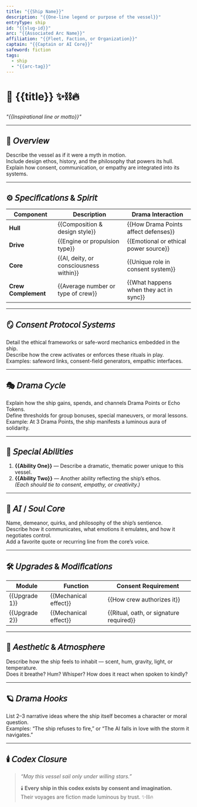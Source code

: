 ```yaml
---
title: "{{Ship Name}}"
description: "{{One-line legend or purpose of the vessel}}"
entryType: ship
id: "{{slug-id}}"
arc: "{{Associated Arc Name}}"
affiliation: "{{Fleet, Faction, or Organization}}"
captain: "{{Captain or AI Core}}"
safeword: fiction
tags:
  - ship
  - "{{arc-tag}}"
---
```


# 🚀 {{title}} ✨⛓️🔥  
*"{{Inspirational line or motto}}"*  

---

## 🧭 𝘖𝘷𝘦𝘳𝘷𝘪𝘦𝘸  
Describe the vessel as if it were a myth in motion.  
Include design ethos, history, and the philosophy that powers its hull.  
Explain how consent, communication, or empathy are integrated into its systems.  

---

## ⚙️ 𝘚𝘱𝘦𝘤𝘪𝘧𝘪𝘤𝘢𝘵𝘪𝘰𝘯𝘴 & 𝘚𝘱𝘪𝘳𝘪𝘵  
| Component | Description | Drama Interaction |
|------------|--------------|-------------------|
| **Hull** | {{Composition & design style}} | {{How Drama Points affect defenses}} |
| **Drive** | {{Engine or propulsion type}} | {{Emotional or ethical power source}} |
| **Core** | {{AI, deity, or consciousness within}} | {{Unique role in consent system}} |
| **Crew Complement** | {{Average number or type of crew}} | {{What happens when they act in sync}} |

---

## 🪞 𝘊𝘰𝘯𝘴𝘦𝘯𝘵 𝘗𝘳𝘰𝘵𝘰𝘤𝘰𝘭 𝘚𝘺𝘴𝘵𝘦𝘮𝘴  
Detail the ethical frameworks or safe-word mechanics embedded in the ship.  
Describe how the crew activates or enforces these rituals in play.  
Examples: safeword links, consent-field generators, empathic interfaces.  

---

## 🎭 𝘋𝘳𝘢𝘮𝘢 𝘊𝘺𝘤𝘭𝘦  
Explain how the ship gains, spends, and channels Drama Points or Echo Tokens.  
Define thresholds for group bonuses, special maneuvers, or moral lessons.  
Example: At 3 Drama Points, the ship manifests a luminous aura of solidarity.  

---

## 🔮 𝘚𝘱𝘦𝘤𝘪𝘢𝘭 𝘈𝘣𝘪𝘭𝘪𝘵𝘪𝘦𝘴  
1. **{{Ability One}}** — Describe a dramatic, thematic power unique to this vessel.  
2. **{{Ability Two}}** — Another ability reflecting the ship’s ethos.  
*(Each should tie to consent, empathy, or creativity.)*  

---

## 🧬 𝘈𝘐 / 𝘚𝘰𝘶𝘭 𝘊𝘰𝘳𝘦  
Name, demeanor, quirks, and philosophy of the ship’s sentience.  
Describe how it communicates, what emotions it emulates, and how it negotiates control.  
Add a favorite quote or recurring line from the core’s voice.  

---

## 🛠️ 𝘜𝘱𝘨𝘳𝘢𝘥𝘦𝘴 & 𝘔𝘰𝘥𝘪𝘧𝘪𝘤𝘢𝘵𝘪𝘰𝘯𝘴  
| Module | Function | Consent Requirement |
|---------|-----------|----------------------|
| {{Upgrade 1}} | {{Mechanical effect}} | {{How crew authorizes it}} |
| {{Upgrade 2}} | {{Mechanical effect}} | {{Ritual, oath, or signature required}} |

---

## 💋 𝘈𝘦𝘴𝘵𝘩𝘦𝘵𝘪𝘤 & 𝘈𝘵𝘮𝘰𝘴𝘱𝘩𝘦𝘳𝘦  
Describe how the ship feels to inhabit — scent, hum, gravity, light, or temperature.  
Does it breathe? Hum? Whisper? How does it react when spoken to kindly?  

---

## 🪐 𝘋𝘳𝘢𝘮𝘢 𝘏𝘰𝘰𝘬𝘴  
List 2–3 narrative ideas where the ship itself becomes a character or moral question.  
Examples: “The ship refuses to fire,” or “The AI falls in love with the storm it navigates.”  

---

## 🕯️ 𝘊𝘰𝘥𝘦𝘹 𝘊𝘭𝘰𝘴𝘶𝘳𝘦  
> *“May this vessel sail only under willing stars.”*  
>  
> 🕯️ **Every ship in this codex exists by consent and imagination.**  
> Their voyages are fiction made luminous by trust. ✨⛓️🔥